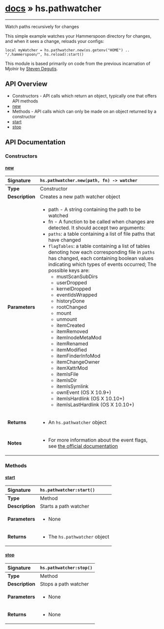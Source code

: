 # [docs](index.md) » hs.pathwatcher
---

Watch paths recursively for changes

This simple example watches your Hammerspoon directory for changes, and when it sees a change, reloads your configs:

    local myWatcher = hs.pathwatcher.new(os.getenv("HOME") .. "/.hammerspoon/", hs.reload):start()

This module is based primarily on code from the previous incarnation of Mjolnir by [Steven Degutis](https://github.com/sdegutis/).

## API Overview
* Constructors - API calls which return an object, typically one that offers API methods
 * [new](#new)
* Methods - API calls which can only be made on an object returned by a constructor
 * [start](#start)
 * [stop](#stop)

## API Documentation

### Constructors

#### [new](#new)
| <span style="float: left;">**Signature**</span> | <span style="float: left;">`hs.pathwatcher.new(path, fn) -> watcher` </span>                                                          |
| -----------------------------------------------------|---------------------------------------------------------------------------------------------------------|
| **Type**                                             | Constructor |
| **Description**                                      | Creates a new path watcher object |
| **Parameters**                                       | <ul><li>path - A string containing the path to be watched</li><li>fn - A function to be called when changes are detected. It should accept two arguments:</li><li><code>paths</code>: a table containing a list of file paths that have changed</li><li><code>flagTables</code>: a table containing a list of tables denoting how each corresponding file in <code>paths</code> has changed, each containing boolean values indicating which types of events occurred; The possible keys are:<ul><li>mustScanSubDirs</li><li>userDropped</li><li>kernelDropped</li><li>eventIdsWrapped</li><li>historyDone</li><li>rootChanged</li><li>mount</li><li>unmount</li><li>itemCreated</li><li>itemRemoved</li><li>itemInodeMetaMod</li><li>itemRenamed</li><li>itemModified</li><li>itemFinderInfoMod</li><li>itemChangeOwner</li><li>itemXattrMod</li><li>itemIsFile</li><li>itemIsDir</li><li>itemIsSymlink</li><li>ownEvent (OS X 10.9+)</li><li>itemIsHardlink (OS X 10.10+)</li><li>itemIsLastHardlink (OS X 10.10+)</li></ul></li></ul> |
| **Returns**                                          | <ul><li>An <code>hs.pathwatcher</code> object</li></ul> |
| **Notes**                                            | <ul><li>For more information about the event flags, see <a href="https://developer.apple.com/reference/coreservices/1455361-fseventstreameventflags/">the official documentation</a></li></ul> |

### Methods

#### [start](#start)
| <span style="float: left;">**Signature**</span> | <span style="float: left;">`hs.pathwatcher:start()` </span>                                                          |
| -----------------------------------------------------|---------------------------------------------------------------------------------------------------------|
| **Type**                                             | Method |
| **Description**                                      | Starts a path watcher |
| **Parameters**                                       | <ul><li>None</li></ul> |
| **Returns**                                          | <ul><li>The <code>hs.pathwatcher</code> object</li></ul> |

#### [stop](#stop)
| <span style="float: left;">**Signature**</span> | <span style="float: left;">`hs.pathwatcher:stop()` </span>                                                          |
| -----------------------------------------------------|---------------------------------------------------------------------------------------------------------|
| **Type**                                             | Method |
| **Description**                                      | Stops a path watcher |
| **Parameters**                                       | <ul><li>None</li></ul> |
| **Returns**                                          | <ul><li>None</li></ul> |

